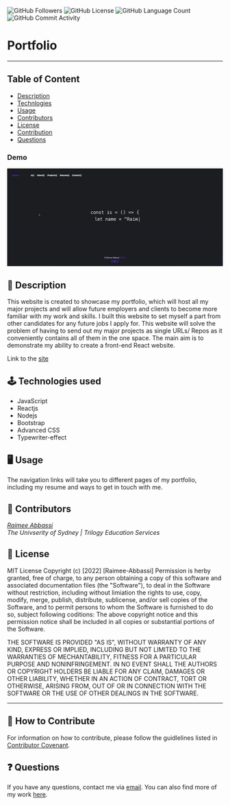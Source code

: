 <img alt="GitHub Followers" src="https://img.shields.io/github/followers/Raimeeab"> <img alt="GitHub License" src="https://img.shields.io/apm/l/vim-mode"> <img alt="GitHub Language Count" src="https://img.shields.io/github/languages/count/Raimeeab/react-porfolio"> <img alt="GitHub Commit Activity" src="https://img.shields.io/github/commit-activity/w/Raimeeab/react-porfolio">

# Portfolio

---

## Table of Content

- [Description](#description)
- [Technlogies](#technologies)
- [Usage](#usage)
- [Contributors](#contributors)
- [License](#license)
- [Contribution](#contribution)
- [Questions](#questions)

### Demo

![main-demo](src/assets/demo.gif)

<a name="description"></a>

## 📝 Description

This website is created to showcase my portfolio, which will host all my major projects and will allow future employers and clients to become more familiar with my work and skills. I built this website to set myself a part from other candidates for any future jobs I apply for. This website will solve the problem of having to send out my major projects as single URLs/ Repos as it conveniently contains all of them in the one space. The main aim is to demonstrate my ability to create a front-end React website.

Link to the [site](https://raimeeab.github.io/react-porfolio/)

<a name="technologies"></a>

## 🕹 Technologies used

- JavaScript
- Reactjs
- Nodejs
- Bootstrap
- Advanced CSS
- Typewriter-effect

<a name="usage"></a>

## 🖥 Usage
The navigation links will take you to different pages of my portfolio, including my resume and ways to get in touch with me. 

<a name="contributors"></a>

## 👥 Contributors

_[Raimee Abbassi](https://github.com/Raimeeab)_ <br>
_The Univserity of Sydney | Trilogy Education Services_ <br>

<a name="license"></a>

## 🔖 License

MIT License
Copyright (c) [2022] [Raimee-Abbassi]
Permission is herby granted, free of charge, to any person obtaining a copy of this software and associated documentation files (the "Software"), to deal in the Software without restriction, including without limiation the rights to use, copy, modify, merge, publish, distribute, sublicense, and/or sell copies of the Software, and to permit persons to whom the Software is furnished to do so, subject following coditions:
The above copyright notice and this permission notice shall be included in all copies or substantial portions of the Software.

THE SOFTWARE IS PROVIDED "AS IS", WITHOUT WARRANTY OF ANY KIND, EXPRESS OR IMPLIED, INCLUDING BUT NOT LIMITED TO THE WARRANTIES OF MECHANTABILITY, FITNESS FOR A PARTICULAR PURPOSE AND NONINFRINGEMENT. IN NO EVENT SHALL THE AUTHORS OR COPYRIGHT HOLDERS BE LIABLE FOR ANY CLAIM, DAMAGES OR OTHER LIABILITY, WHETHER IN AN ACTION OF CONTRACT, TORT OR OTHERWISE, ARISING FROM, OUT OF OR IN CONNECTION WITH THE SOFTWARE OR THE USE OF OTHER DEALINGS IN THE SOFTWARE.

---

<a name="contribution"></a>

## 🤝 How to Contribute

For information on how to contribute, please follow the guidlelines listed in [Contributor Covenant](https://www.contributor-covenant.org/).

<a name="questions"></a>

## ❓ Questions

If you have any questions, contact me via [email](raimee.abbassi@gmail.com). You can also find more of my work [here](https://github.com/Raimeeab).
